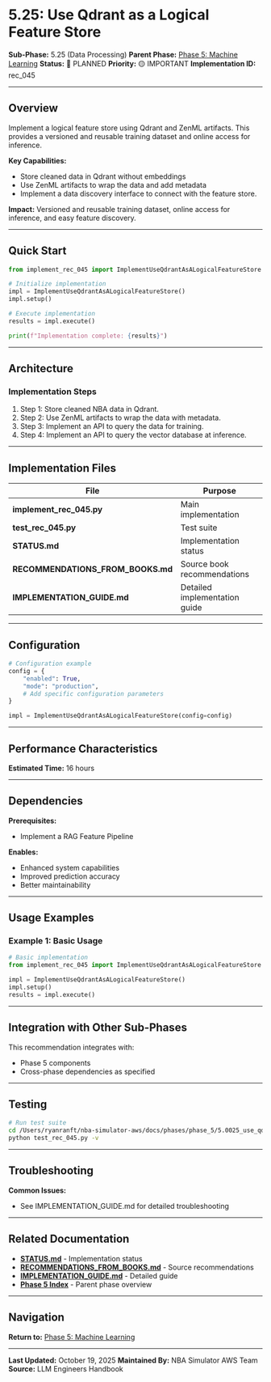 # 5.25: Use Qdrant as a Logical Feature Store

**Sub-Phase:** 5.25 (Data Processing)
**Parent Phase:** [Phase 5: Machine Learning](../PHASE_5_INDEX.md)
**Status:** 🔵 PLANNED
**Priority:** 🟡 IMPORTANT
**Implementation ID:** rec_045

---

## Overview

Implement a logical feature store using Qdrant and ZenML artifacts. This provides a versioned and reusable training dataset and online access for inference.

**Key Capabilities:**
- Store cleaned data in Qdrant without embeddings
- Use ZenML artifacts to wrap the data and add metadata
- Implement a data discovery interface to connect with the feature store.

**Impact:**
Versioned and reusable training dataset, online access for inference, and easy feature discovery.

---

## Quick Start

```python
from implement_rec_045 import ImplementUseQdrantAsALogicalFeatureStore

# Initialize implementation
impl = ImplementUseQdrantAsALogicalFeatureStore()
impl.setup()

# Execute implementation
results = impl.execute()

print(f"Implementation complete: {results}")
```

---

## Architecture

### Implementation Steps

1. Step 1: Store cleaned NBA data in Qdrant.
2. Step 2: Use ZenML artifacts to wrap the data with metadata.
3. Step 3: Implement an API to query the data for training.
4. Step 4: Implement an API to query the vector database at inference.

---

## Implementation Files

| File | Purpose |
|------|---------|
| **implement_rec_045.py** | Main implementation |
| **test_rec_045.py** | Test suite |
| **STATUS.md** | Implementation status |
| **RECOMMENDATIONS_FROM_BOOKS.md** | Source book recommendations |
| **IMPLEMENTATION_GUIDE.md** | Detailed implementation guide |

---

## Configuration

```python
# Configuration example
config = {
    "enabled": True,
    "mode": "production",
    # Add specific configuration parameters
}

impl = ImplementUseQdrantAsALogicalFeatureStore(config=config)
```

---

## Performance Characteristics

**Estimated Time:** 16 hours

---

## Dependencies

**Prerequisites:**
- Implement a RAG Feature Pipeline

**Enables:**
- Enhanced system capabilities
- Improved prediction accuracy
- Better maintainability

---

## Usage Examples

### Example 1: Basic Usage

```python
# Basic implementation
from implement_rec_045 import ImplementUseQdrantAsALogicalFeatureStore

impl = ImplementUseQdrantAsALogicalFeatureStore()
impl.setup()
results = impl.execute()
```

---

## Integration with Other Sub-Phases

This recommendation integrates with:
- Phase 5 components
- Cross-phase dependencies as specified

---

## Testing

```bash
# Run test suite
cd /Users/ryanranft/nba-simulator-aws/docs/phases/phase_5/5.0025_use_qdrant_as_a_logical_feature_store
python test_rec_045.py -v
```

---

## Troubleshooting

**Common Issues:**
- See IMPLEMENTATION_GUIDE.md for detailed troubleshooting

---

## Related Documentation

- **[STATUS.md](STATUS.md)** - Implementation status
- **[RECOMMENDATIONS_FROM_BOOKS.md](RECOMMENDATIONS_FROM_BOOKS.md)** - Source recommendations
- **[IMPLEMENTATION_GUIDE.md](IMPLEMENTATION_GUIDE.md)** - Detailed guide
- **[Phase 5 Index](../PHASE_5_INDEX.md)** - Parent phase overview

---

## Navigation

**Return to:** [Phase 5: Machine Learning](../PHASE_5_INDEX.md)

---

**Last Updated:** October 19, 2025
**Maintained By:** NBA Simulator AWS Team
**Source:** LLM Engineers Handbook
